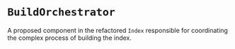 # `BuildOrchestrator`

A proposed component in the refactored `Index` responsible for coordinating the complex process of building the index.
